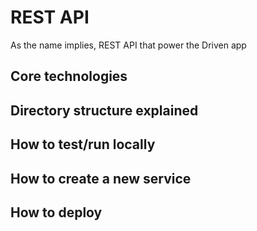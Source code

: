 # REST API
As the name implies, REST API that power the Driven app

## Core technologies

## Directory structure explained

## How to test/run locally

## How to create a new service

## How to deploy